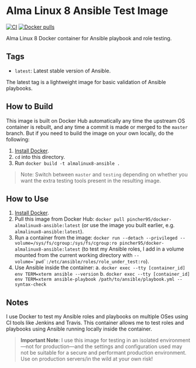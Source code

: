 # Alma Linux 8 Ansible Test Image

[![CI](https://github.com/pincher95/docker-almalinux8-ansible/workflows/Build/badge.svg?branch=master&event=push)](https://github.com/pincher95/docker-almalinux8-ansible/actions?query=workflow%3ABuild) [![Docker pulls](https://img.shields.io/docker/pulls/pincher95/docker-almalinux8-ansible)](https://hub.docker.com/r/pincher95/docker-almalinux8-ansible/)

Alma Linux 8 Docker container for Ansible playbook and role testing.

## Tags

  - `latest`: Latest stable version of Ansible.

The latest tag is a lightweight image for basic validation of Ansible playbooks.

## How to Build

This image is built on Docker Hub automatically any time the upstream OS container is rebuilt, and any time a commit is made or merged to the `master` branch. But if you need to build the image on your own locally, do the following:

  1. [Install Docker](https://docs.docker.com/engine/installation/).
  2. `cd` into this directory.
  3. Run `docker build -t almalinux8-ansible .`

> Note: Switch between `master` and `testing` depending on whether you want the extra testing tools present in the resulting image.

## How to Use

  1. [Install Docker](https://docs.docker.com/engine/installation/).
  2. Pull this image from Docker Hub: `docker pull pincher95/docker-almalinux8-ansible:latest` (or use the image you built earlier, e.g. `almalinux8-ansible:latest`).
  3. Run a container from the image: `docker run --detach --privileged --volume=/sys/fs/cgroup:/sys/fs/cgroup:ro pincher95/docker-almalinux8-ansible:latest` (to test my Ansible roles, I add in a volume mounted from the current working directory with ``--volume=`pwd`:/etc/ansible/roles/role_under_test:ro``).
  4. Use Ansible inside the container:
    a. `docker exec --tty [container_id] env TERM=xterm ansible --version`
    b. `docker exec --tty [container_id] env TERM=xterm ansible-playbook /path/to/ansible/playbook.yml --syntax-check`

## Notes

I use Docker to test my Ansible roles and playbooks on multiple OSes using CI tools like Jenkins and Travis. This container allows me to test roles and playbooks using Ansible running locally inside the container.

> **Important Note**: I use this image for testing in an isolated environment—not for production—and the settings and configuration used may not be suitable for a secure and performant production environment. Use on production servers/in the wild at your own risk!
